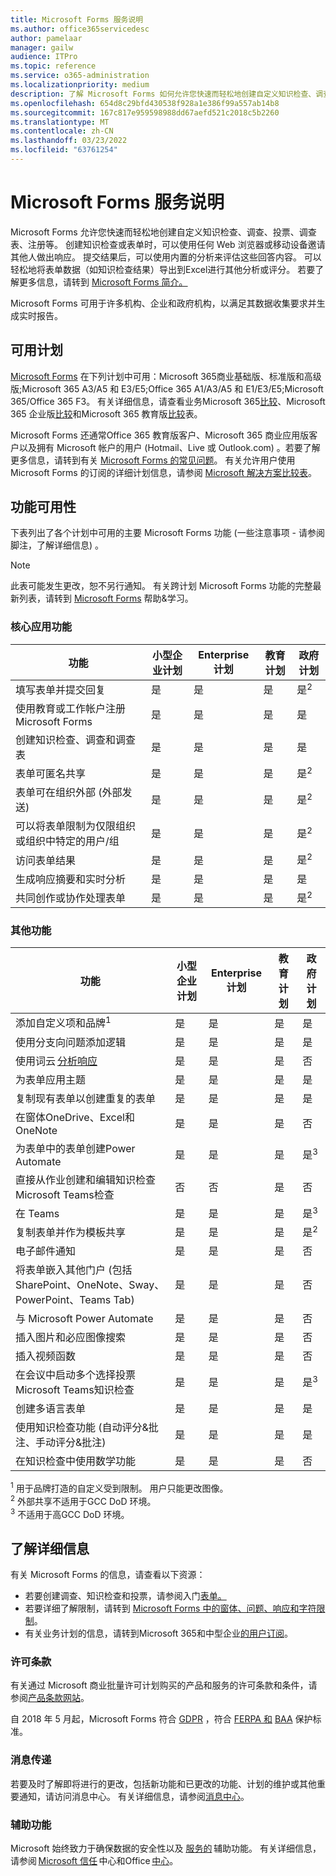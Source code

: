 ```yaml
---
title: Microsoft Forms 服务说明
ms.author: office365servicedesc
author: pamelaar
manager: gailw
audience: ITPro
ms.topic: reference
ms.service: o365-administration
ms.localizationpriority: medium
description: 了解 Microsoft Forms 如何允许您快速而轻松地创建自定义知识检查、调查、投票、调查表、注册等。
ms.openlocfilehash: 654d8c29bfd430538f928a1e386f99a557ab14b8
ms.sourcegitcommit: 167c817e959598988dd67aefd521c2018c5b2260
ms.translationtype: MT
ms.contentlocale: zh-CN
ms.lasthandoff: 03/23/2022
ms.locfileid: "63761254"
---
```

# <a name="microsoft-forms-service-description"></a>Microsoft Forms 服务说明

Microsoft Forms 允许您快速而轻松地创建自定义知识检查、调查、投票、调查表、注册等。 创建知识检查或表单时，可以使用任何 Web 浏览器或移动设备邀请其他人做出响应。 提交结果后，可以使用内置的分析来评估这些回答内容。 可以轻松地将表单数据（如知识检查结果）导出到Excel进行其他分析或评分。 若要了解更多信息，请转到 [Microsoft Forms 简介。](https://support.microsoft.com/office/introduction-to-microsoft-forms-bb1dd261-260f-49aa-9af0-d3dddcea6d69)

Microsoft Forms 可用于许多机构、企业和政府机构，以满足其数据收集要求并生成实时报告。

## <a name="available-plans"></a>可用计划

[Microsoft Forms](https://forms.microsoft.com/) 在下列计划中可用：Microsoft 365商业基础版、标准版和高级版;Microsoft 365 A3/A5 和 E3/E5;Office 365 A1/A3/A5 和 E1/E3/E5;Microsoft 365/Office 365 F3。 有关详细信息，请查看业务Microsoft 365[比较](https://query.prod.cms.rt.microsoft.com/cms/api/am/binary/RWEBAF)、Microsoft 365 企业版[比较](https://nam06.safelinks.protection.outlook.com/?url=https%3A%2F%2Faka.ms%2FM365EnterprisePlans&data=04%7C01%7Cv-annhem%40microsoft.com%7C79c2f1a8e8ac4f886ba108d94e0fcc77%7C72f988bf86f141af91ab2d7cd011db47%7C1%7C0%7C637626652025884338%7CUnknown%7CTWFpbGZsb3d8eyJWIjoiMC4wLjAwMDAiLCJQIjoiV2luMzIiLCJBTiI6Ik1haWwiLCJXVCI6Mn0%3D%7C1000&sdata=de4WVBq68C4IWCQXw9j64EnYwcX6W9ubh7NgTojH%2Fwk%3D&reserved=0)和Microsoft 365 教育版[比较](https://aka.ms/M365EduPlans)表。

Microsoft Forms 还通常Office 365 教育版客户、[](https://www.microsoft.com/education/products/office/default.aspx)Microsoft 365 商业应用版客户以及拥有 Microsoft 帐户的用户 (Hotmail、Live 或 Outlook.com) 。若要了解更多信息，请转到有关 [Microsoft Forms 的常见问题](https://support.microsoft.com/office/frequently-asked-questions-about-microsoft-forms-495c4242-6102-40a0-add8-df05ed6af61c)。 有关允许用户使用 Microsoft Forms 的订阅的详细计划信息，请参阅 [Microsoft 解决方案比较表](https://go.microsoft.com/fwlink/?linkid=2139145)。

## <a name="feature-availability"></a>功能可用性

下表列出了各个计划中可用的主要 Microsoft Forms 功能 (一些注意事项 - 请参阅脚注，了解详细信息) 。

> [!NOTE]
> 此表可能发生更改，恕不另行通知。 有关跨计划 Microsoft Forms 功能的完整最新列表，请转到 [Microsoft Forms](https://support.office.com/forms) 帮助&学习。

### <a name="core-app-functionality"></a>核心应用功能

| 功能 | 小型企业计划 | Enterprise计划 | 教育计划 | 政府计划 |
| --- | --- | --- | --- | --- |
| 填写表单并提交回复 | 是 | 是 | 是 | 是<sup>2</sup> |
| 使用教育或工作帐户注册 Microsoft Forms | 是 | 是 | 是 | 是 |
| 创建知识检查、调查和调查表 | 是 | 是 | 是 | 是 |
| 表单可匿名共享 | 是 | 是 | 是 | 是<sup>2</sup> |
| 表单可在组织外部 (外部发送)  | 是 | 是 | 是 | 是<sup>2</sup> |
| 可以将表单限制为仅限组织或组织中特定的用户/组 | 是 | 是 | 是 | 是<sup>2</sup> |
| 访问表单结果 | 是 | 是 | 是 | 是<sup>2</sup> |
| 生成响应摘要和实时分析 | 是 | 是 | 是 | 是 |
| 共同创作或协作处理表单 | 是 | 是 | 是 | 是<sup>2</sup> |

### <a name="additional-functionality"></a>其他功能

| 功能 | 小型企业计划 | Enterprise计划 | 教育计划 | 政府计划 |
| --- | --- | --- | --- | --- |
| 添加自定义项和品牌<sup>1</sup> | 是 | 是 | 是 | 是 |
| 使用分支向问题添加逻辑 | 是 | 是 | 是 | 是 |
| 使用词云 [分析响应](https://support.microsoft.com/office/5c8b89aa-eee3-4ac2-8377-55f2bcf986af) | 是 | 是 | 是 | 否 |
| 为表单应用主题 | 是 | 是 | 是 | 是 |
| 复制现有表单以创建重复的表单 | 是 | 是 | 是 | 是 |
| 在窗体OneDrive、Excel和OneNote | 是 | 是 | 是 | 否 |
| 为表单中的表单创建Power Automate | 是 | 是 | 是 | 是<sup>3</sup> |
| 直接从作业创建和编辑知识检查Microsoft Teams检查 | 否 | 否 | 是 | 否 |
| 在 Teams | 是 | 是 | 是 | 是<sup>3</sup> |
| 复制表单并作为模板共享 | 是 | 是 | 是 | 是<sup>2</sup> |
| 电子邮件通知 | 是 | 是 | 是 | 否 |
| 将表单嵌入其他门户 (包括SharePoint、OneNote、Sway、PowerPoint、Teams Tab)  | 是 | 是 | 是 | 否 |
| 与 Microsoft Power Automate  | 是 | 是 | 是 | 否 |
| 插入图片和必应图像搜索  | 是 | 是 | 是 | 否 |
| 插入视频函数  | 是 | 是 | 是 | 否 |
| 在会议中启动多个选择投票Microsoft Teams知识检查 | 是 | 是 | 是 | 是<sup>3</sup> |
| 创建多语言表单 | 是 | 是 | 是 | 是 |
| 使用知识检查功能 (自动评分&批注、手动评分&批注)  | 是 | 是 | 是 | 是 |
| 在知识检查中使用数学功能 | 是 | 是 | 是 | 否 |

<sup>1</sup> 用于品牌打造的自定义受到限制。 用户只能更改图像。<br> <sup>2</sup> 外部共享不适用于GCC DoD 环境。<br/>
<sup>3</sup> 不适用于高GCC DoD 环境。

## <a name="learn-more"></a>了解详细信息

有关 Microsoft Forms 的信息，请查看以下资源：

- 若要创建调查、知识检查和投票，请参阅入门[表单。](https://forms.office.com)
- 若要详细了解限制，请转到 [Microsoft Forms 中的窗体、问题、响应和字符限制](https://support.microsoft.com/office/form-question-response-and-character-limits-in-microsoft-forms-ec15323d-92a4-4c33-bf88-3fdb9e5b5fea)。
- 有关业务计划的信息，请转到Microsoft 365和中型企业[的用户订阅](https://aka.ms/M365BusinessPlans)。

### <a name="licensing-terms"></a>许可条款

有关通过 Microsoft 商业批量许可计划购买的产品和服务的许可条款和条件，请参阅[产品条款网站](https://www.microsoft.com/licensing/terms/)。

自 2018 年 5 月起，Microsoft Forms 符合 [GDPR](/microsoft-365/compliance/gdpr-dsr-office365) ，符合 [FERPA 和](https://www.microsoft.com/trustcenter/compliance/ferpa) [BAA](https://www.microsoft.com/TrustCenter/Compliance/HIPAA) 保护标准。

### <a name="messaging"></a>消息传递

若要及时了解即将进行的更改，包括新功能和已更改的功能、计划的维护或其他重要通知，请访问消息中心。 有关详细信息，请参阅[消息中心](/microsoft-365/admin/manage/message-center)。

### <a name="accessibility"></a>辅助功能

Microsoft 始终致力于确保数据的安全性以及 [服务的](https://www.microsoft.com/trust-center/compliance/accessibility) 辅助功能。 有关详细信息，请参阅 [Microsoft 信任](https://www.microsoft.com/trust-center) 中心和Office [中心](https://support.office.com/article/ecab0fcf-d143-4fe8-a2ff-6cd596bddc6d)。
